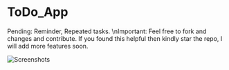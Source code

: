 # ToDo_App

Pending: Reminder, Repeated tasks.
\nImportant: Feel free to fork and changes and contribute.
If you found this helpful then kindly star the repo, I will add more features soon.


![Screenshots](https://user-images.githubusercontent.com/109211380/204987249-35bfd3e2-4622-4080-8ed2-a41ddd68e0fd.png)

